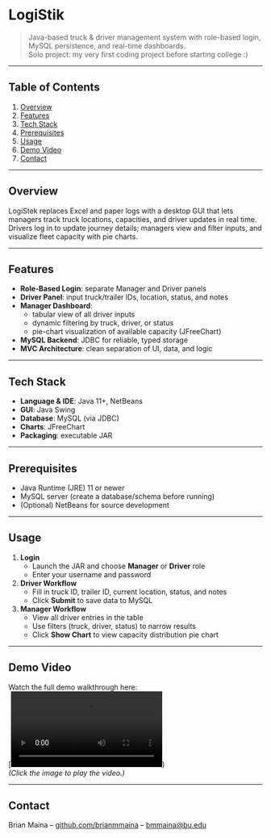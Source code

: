 # LogiStik

> Java-based truck & driver management system with role-based login, MySQL persistence, and real-time dashboards.  
> Solo project: my very first coding project before starting college :)

---

## Table of Contents

1. [Overview](#overview)  
2. [Features](#features)  
3. [Tech Stack](#tech-stack)  
4. [Prerequisites](#prerequisites)  
5. [Usage](#usage)  
6. [Demo Video](#demo-video)  
7. [Contact](#contact)  

---

## Overview

LogiStek replaces Excel and paper logs with a desktop GUI that lets managers track truck locations, capacities, and driver updates in real time. Drivers log in to update journey details; managers view and filter inputs, and visualize fleet capacity with pie charts.

---

## Features

- **Role-Based Login**: separate Manager and Driver panels  
- **Driver Panel**: input truck/trailer IDs, location, status, and notes  
- **Manager Dashboard**:  
  - tabular view of all driver inputs  
  - dynamic filtering by truck, driver, or status  
  - pie-chart visualization of available capacity (JFreeChart)  
- **MySQL Backend**: JDBC for reliable, typed storage  
- **MVC Architecture**: clean separation of UI, data, and logic  

---

## Tech Stack

- **Language & IDE**: Java 11+, NetBeans  
- **GUI**: Java Swing  
- **Database**: MySQL (via JDBC)  
- **Charts**: JFreeChart  
- **Packaging**: executable JAR  

---

## Prerequisites

- Java Runtime (JRE) 11 or newer  
- MySQL server (create a database/schema before running)  
- (Optional) NetBeans for source development  

---

## Usage

1. **Login**  
   - Launch the JAR and choose **Manager** or **Driver** role  
   - Enter your username and password  
2. **Driver Workflow**  
   - Fill in truck ID, trailer ID, current location, status, and notes  
   - Click **Submit** to save data to MySQL  
3. **Manager Workflow**  
   - View all driver entries in the table  
   - Use filters (truck, driver, status) to narrow results  
   - Click **Show Chart** to view capacity distribution pie chart  

---

## Demo Video

Watch the full demo walkthrough here:  
[![LogiStek Demo](https://github.com/brianmmaina/Logistik/blob/main/Video%20Walkthrough%20-%20Backend%20and%20GUI.mp4))  
*(Click the image to play the video.)*

---

## Contact

Brian Maina – [github.com/brianmmaina](https://github.com/brianmmaina) – bmmaina@bu.edu  
